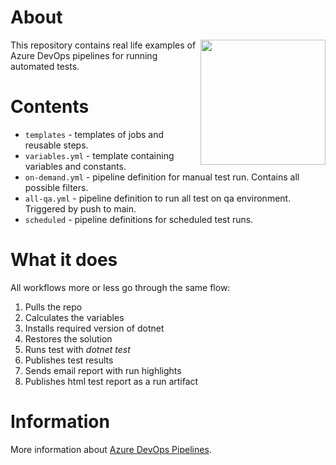 # About

[<img align="right" width="200px" src="https://planview-media.s3.us-west-2.amazonaws.com/wp-content/uploads/2022/10/azure_devops_-_new_logo.png" target="_blank" />](https://azure.microsoft.com/en-us/products/devops/pipelines)

This repository contains real life examples of Azure DevOps pipelines for running automated tests.

# Contents

- `templates` - templates of jobs and reusable steps.
- `variables.yml` - template containing variables and constants.
- `on-demand.yml` - pipeline definition for manual test run. Contains all possible filters.
- `all-qa.yml` - pipeline definition to run all test on qa environment. Triggered by push to main.
- `scheduled` - pipeline definitions for scheduled test runs.

# What it does
All workflows more or less go through the same flow:
1. Pulls the repo
2. Calculates the variables
3. Installs required version of dotnet
4. Restores the solution
5. Runs test with *dotnet test*
6. Publishes test results
7. Sends email report with run highlights
8. Publishes html test report as a run artifact

# Information
More information about [Azure DevOps Pipelines](https://azure.microsoft.com/en-us/products/devops/pipelines).